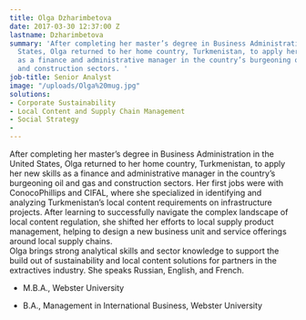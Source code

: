 ```yaml
---
title: Olga Dzharimbetova
date: 2017-03-30 12:37:00 Z
lastname: Dzharimbetova
summary: 'After completing her master’s degree in Business Administration in the United
  States, Olga returned to her home country, Turkmenistan, to apply her new skills
  as a finance and administrative manager in the country’s burgeoning oil and gas
  and construction sectors. '
job-title: Senior Analyst
image: "/uploads/Olga%20mug.jpg"
solutions:
- Corporate Sustainability
- Local Content and Supply Chain Management
- Social Strategy
- 
---
```


After completing her master’s degree in Business Administration in the United States, Olga returned to her home country, Turkmenistan, to apply her new skills as a finance and administrative manager in the country’s burgeoning oil and gas and construction sectors. Her first jobs were with ConocoPhillips and CIFAL, where she specialized in identifying and analyzing Turkmenistan’s local content requirements on infrastructure projects. After learning to successfully navigate the complex landscape of local content regulation, she shifted her efforts to local supply product management, helping to design a new business unit and service offerings around local supply chains.\
Olga brings strong analytical skills and sector knowledge to support the build out of sustainability and local content solutions for partners in the extractives industry.
She speaks Russian, English, and French.

* M.B.A., Webster University

* B.A., Management in International Business, Webster University